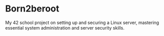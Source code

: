 # Born2beroot
My 42 school project on setting up and securing a Linux server, mastering essential system administration and server security skills.

